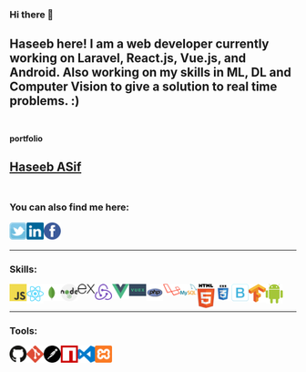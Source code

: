 ### Hi there 👋
Haseeb here! I am a web developer currently working on Laravel, React.js, Vue.js, and Android. Also working on my skills in ML, DL and Computer Vision to give a solution to real time problems. :) 
<br />
<br />
---
#### portfolio
[Haseeb ASif](https://haseeb01.herokuapp.com/)
<br />
<br />
---
### You can also find me here:
[<img align="left" alt="javaScript" width="30px" src="https://github.com/haseebasifdev/My_Language_Tools_Images/blob/main/SocialMedia/twitter.svg"/>](https://www.twitter.com/haseebasif01)
[<img align="left" alt="javaScript" width="30px" src="https://github.com/haseebasifdev/My_Language_Tools_Images/blob/main/SocialMedia/linkedin.svg"/>](https://www.linkedin.com/in/haseebasif01) 
[<img align="left" alt="javaScript" width="30px" src="https://github.com/haseebasifdev/My_Language_Tools_Images/blob/main/SocialMedia/facebook.svg"/>](https://www.facebook.com/haseebasif01/)
<br />
<br />

---
### Skills:
<img align="left" alt="javaScript" width="30px" src="https://github.com/haseebasifdev/My_Language_Tools_Images/blob/main/Languages/JavaScript.svg" />

<img align="left" alt="React" width="30px" src="https://github.com/haseebasifdev/My_Language_Tools_Images/blob/main/Languages/React.svg" />

<img align="left" alt="MongoDB" width="30px" src="https://github.com/haseebasifdev/My_Language_Tools_Images/blob/main/Languages/MongoDB.svg" />

<img align="left" alt="Node.js" width="30px" src="https://github.com/haseebasifdev/My_Language_Tools_Images/blob/main/Languages/Node.js.svg" />

<img align="left" alt="Express" width="30px" src="https://github.com/haseebasifdev/My_Language_Tools_Images/blob/main/Languages/Express.svg" />

<img align="left" alt="Redux" width="30px" src="https://github.com/haseebasifdev/My_Language_Tools_Images/blob/main/Languages/Redux.svg" />

<img align="left" alt="Vue" width="30px" src="https://github.com/haseebasifdev/My_Language_Tools_Images/blob/main/Languages/Vue.svg" />

<img align="left" alt="Vuex" width="30px" src="https://github.com/haseebasifdev/My_Language_Tools_Images/blob/main/Languages/Vuex.png" />

<img align="left" alt="PHP" width="30px" src="https://github.com/haseebasifdev/My_Language_Tools_Images/blob/main/Languages/PHP.svg" />

<img align="left" alt="Laravel" width="30px" src="https://github.com/haseebasifdev/My_Language_Tools_Images/blob/main/Languages/Laravel.svg" />

<img align="left" alt="MYSQL" width="30px" src="https://github.com/haseebasifdev/My_Language_Tools_Images/blob/main/Languages/MySQL.svg" />

<img align="left" alt="HTML5" width="30px" src="https://github.com/haseebasifdev/My_Language_Tools_Images/blob/main/Languages/HTML5.svg" />

<img align="left" alt="CSS3" width="30px" src="https://github.com/haseebasifdev/My_Language_Tools_Images/blob/main/Languages/CSS3.svg" />

<img align="left" alt="Bootstrap" width="30px" src="https://github.com/haseebasifdev/My_Language_Tools_Images/blob/main/Languages/bootstrap.svg" />

<img align="left" alt="TensorFlow" width="30px" src="https://github.com/haseebasifdev/My_Language_Tools_Images/blob/main/Languages/TensorFlow.svg" />

<img align="left" alt="Android" width="30px" src="https://github.com/haseebasifdev/My_Language_Tools_Images/blob/main/Languages/Android.svg" />


<br />
<br />

---
### Tools:
<img align="left" alt="Github" width="30px" src="https://github.com/haseebasifdev/My_Language_Tools_Images/blob/main/Tools/GitHub.svg" />

<img align="left" alt="Git" width="30px" src="https://github.com/haseebasifdev/My_Language_Tools_Images/blob/main/Tools/Git.svg" />

<img align="left" alt="Postman" width="30px" src="https://github.com/haseebasifdev/My_Language_Tools_Images/blob/main/Tools/Postman.svg" />

<img align="left" alt="npm" width="30px" src="https://github.com/haseebasifdev/My_Language_Tools_Images/blob/main/Tools/npm.svg" />

<img align="left" alt="Vs-Code" width="30px" src="https://github.com/haseebasifdev/My_Language_Tools_Images/blob/main/Tools/VS-Code.svg" />


<img align="left" alt="Xampp" width="30px" src="https://github.com/haseebasifdev/My_Language_Tools_Images/blob/main/Tools/Xampp.svg" />









